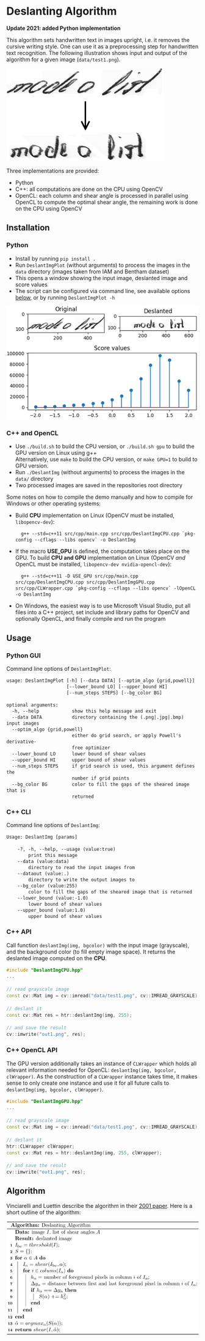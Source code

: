 # Deslanting Algorithm

**Update 2021: added Python implementation**

This algorithm sets handwritten text in images upright, i.e. it removes the cursive writing style.
One can use it as a preprocessing step for handwritten text recognition.
The following illustration shows input and output of the algorithm for a given image (`data/test1.png`).

![deslanting](doc/deslanting.png)

Three implementations are provided:
* Python
* C++: all computations are done on the CPU using OpenCV
* OpenCL: each column and shear angle is processed in parallel using OpenCL to compute the optimal shear angle, the remaining work is done on the CPU using OpenCV


## Installation

### Python

* Install by running `pip install .`
* Run `DeslantImgPlot` (without arguments) to process the images in the `data` directory (images taken from IAM and Bentham dataset)
* This opens a window showing the input image, deslanted image and score values
* The script can be configured via command line, see available options [below](#python-gui), or by running `DeslantImgPlot -h`

![plot](doc/plot.png)

### C++ and OpenCL

* Use `./build.sh` to build the CPU version, or `./build.sh gpu` to build the GPU version on Linux using g++  
  Alternatively, use `make` to build the CPU version, or `make GPU=1` to build to GPU version.
* Run `./DeslantImg` (without arguments) to process the images in the `data/` directory
* Two processed images are saved in the repositories root directory

Some notes on how to compile the demo manually and how to compile for Windows or other operating systems:

* Build **CPU** implementation on Linux (OpenCV must be installed, `libopencv-dev`):

        g++ --std=c++11 src/cpp/main.cpp src/cpp/DeslantImgCPU.cpp `pkg-config --cflags --libs opencv` -o DeslantImg

* If the macro **USE_GPU** is defined, the computation takes place on the GPU. To build **CPU and GPU** implementation on Linux (OpenCV _and_ OpenCL must be installed, `libopencv-dev nvidia-opencl-dev`):

        g++ --std=c++11 -D USE_GPU src/cpp/main.cpp src/cpp/DeslantImgCPU.cpp src/cpp/DeslantImgGPU.cpp src/cpp/CLWrapper.cpp `pkg-config --cflags --libs opencv` -lOpenCL -o DeslantImg

* On Windows, the easiest way is to use Microsoft Visual Studio, put all files into a C++ project, set include and library paths for OpenCV and optionally OpenCL, and finally compile and run the program


## Usage

### Python GUI

Command line options of `DeslantImgPlot`:
```
usage: DeslantImgPlot [-h] [--data DATA] [--optim_algo {grid,powell}]
                      [--lower_bound LO] [--upper_bound HI]
                      [--num_steps STEPS] [--bg_color BG]

optional arguments:
  -h, --help            show this help message and exit
  --data DATA           directory containing the (.png|.jpg|.bmp) input images
  --optim_algo {grid,powell}
                        either do grid search, or apply Powell's derivative-
                        free optimizer
  --lower_bound LO      lower bound of shear values
  --upper_bound HI      upper bound of shear values
  --num_steps STEPS     if grid search is used, this argument defines the
                        number if grid points
  --bg_color BG         color to fill the gaps of the sheared image that is
                        returned
```

### C++ CLI

Command line options of `DeslantImg`:
```
Usage: DeslantImg [params] 

	-?, -h, --help, --usage (value:true)
		print this message
	--data (value:data)
		directory to read the input images from
	--dataout (value:.)
		directory to write the output images to
	--bg_color (value:255)
		color to fill the gaps of the sheared image that is returned
	--lower_bound (value:-1.0)
		lower bound of shear values
	--upper_bound (value:1.0)
		upper bound of shear values
```

### C++ API
Call function `deslantImg(img, bgcolor)` with the input image (grayscale), and the background color (to fill empty image space).
It returns the deslanted image computed on the **CPU**.

```C++
#include "DeslantImgCPU.hpp"
...

// read grayscale image
const cv::Mat img = cv::imread("data/test1.png", cv::IMREAD_GRAYSCALE);

// deslant it
const cv::Mat res = htr::deslantImg(img, 255);

// and save the result
cv::imwrite("out1.png", res);
```

### C++ OpenCL API
The GPU version additionally takes an instance of `CLWrapper` which holds all relevant information needed for OpenCL: `deslantImg(img, bgcolor, clWrapper)`.
As the construction of a `CLWrapper` instance takes time, it makes sense to only create one instance and use it for all future calls to `deslantImg(img, bgcolor, clWrapper)`. 

```C++
#include "DeslantImgGPU.hpp"
...

// read grayscale image
const cv::Mat img = cv::imread("data/test1.png", cv::IMREAD_GRAYSCALE);

// deslant it
htr::CLWrapper clWrapper;
const cv::Mat res = htr::deslantImg(img, 255, clWrapper);

// and save the result
cv::imwrite("out1.png", res);
```


## Algorithm 

Vinciarelli and Luettin describe the algorithm in their [2001 paper](http://dx.doi.org/10.1016/S0167-8655(01)00042-3).
Here is a short outline of the algorithm:

![algo](doc/algo.png)
